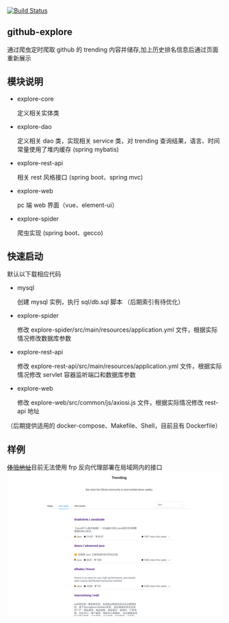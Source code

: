 [![Build Status](https://travis-ci.org/Sunnus3/github-explore.svg?branch=master)](https://travis-ci.org/Sunnus3/github-explore)
## github-explore
   通过爬虫定时爬取 github 的 trending 内容并储存,加上历史排名信息后通过页面重新展示

## 模块说明

   - explore-core
   
        定义相关实体类
   - explore-dao
   
        定义相关 dao 类，实现相关 service 类，对 trending 查询结果，语言、时间常量使用了堆内缓存 (spring mybatis)
   - explore-rest-api
        
        相关 rest 风格接口 (spring boot、spring mvc)
   - explore-web
        
        pc 端 web 界面（vue、element-ui）
   - explore-spider
    
        爬虫实现 (spring boot、gecco)
        
## 快速启动
   
   默认以下载相应代码
   
   - mysql
        
        创建 mysql 实例，执行 sql/db.sql 脚本 （后期索引有待优化）
   - explore-spider
    
        修改 explore-spider/src/main/resources/application.yml 文件，根据实际情况修改数据库参数
   - explore-rest-api
        
        修改 explore-rest-api/src/main/resources/application.yml 文件，根据实际情况修改 servlet 容器监听端口和数据库参数
   - explore-web

        修改 explore-web/src/common/js/axiosi.js 文件，根据实际情况修改 rest-api 地址
    
   （后期提供适用的 docker-compose、Makefile、Shell，目前且有 Dockerfile）
   
## 样例
[~~体验地址~~](https://www.sunnus3.top)目前无法使用 frp 反向代理部署在局域网内的接口
![demo](doc/page.png)